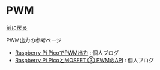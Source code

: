 # PWM

[前に戻る](rp-pico.md)

PWM出力の参考ページ

- [Raspberry Pi PicoでPWM出力](https://lipoyang.hatenablog.com/entry/2021/12/12/201432) : 個人ブログ
- [Raspberry Pi PicoとMOSFET ③ PWMのAPI](https://www.denshi.club/parts/2021/07/raspberry-pi-pico-18-pwm.html) : 個人ブログ
